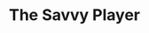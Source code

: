 ---
title: The Savvy Player
featured: home.png
images:
 - home.png
domain: http://thesavvyplayers.com
tags: 
 - PHP
 - WordPress
---